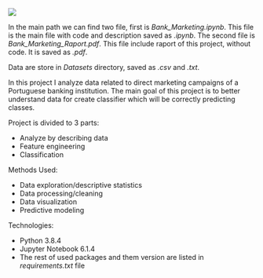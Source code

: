 <img src="Images/banking_marketing.jpg">

In the main path we can find two file, first is *Bank_Marketing.ipynb*. This file is the main file with code and description saved as *.ipynb*. The second file is *Bank_Marketing_Raport.pdf*. This file include raport of this project, without code. It is saved as *.pdf*.

Data are store in *Datasets* directory, saved as *.csv* and *.txt*.

In this project I analyze data related to direct marketing campaigns of a Portuguese banking institution. The main goal of this project is to better understand data for create classifier which will be correctly predicting classes.

Project is divided to 3 parts:
- Analyze by describing data
- Feature engineering
- Classification

Methods Used:

- Data exploration/descriptive statistics
- Data processing/cleaning
- Data visualization
- Predictive modeling

Technologies:

- Python 3.8.4
- Jupyter Notebook 6.1.4
- The rest of used packages and them version are listed in *requirements.txt* file 
